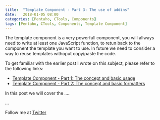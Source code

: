 ```yaml
---
title:  "Template Component - Part 3: The use of addins"
date:   2018-01-05 08:00
categories: [Pentaho, CTools, Components]
tags: [Pentaho, CTools, Components, Template Component]
---
```


The template component is a very powerfull component, you will allways need to write at least one JavaScript function, to retun back to the component the template you want to use. In future we need to consider a way to reuse templates withoput copy/paste the code.  


To get familiar with the earlier post I wrote on this subject, please refer to the following links: 

- [Template Component - Part 1: The concept and basic usage](http://mfgaspar.github.io/2017/Template-Component-Part-1/)
- [Template Component - Part 2: The concept and basic formatters](http://mfgaspar.github.io/2017/Template-Component-Part-2/)

In this post we will cover the .... 

...


Follow me at [Twitter](https://twitter.com/migfgaspar)

[Live Insights]: #

